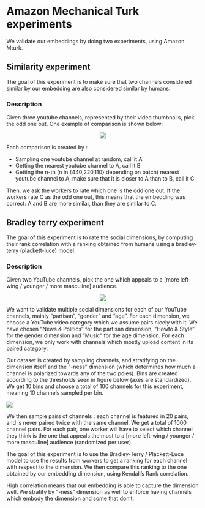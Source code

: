 # Amazon Mechanical Turk experiments

We validate our embeddings by doing two experiments, using Amazon Mturk.

## Similarity experiment

The goal of this experiment is to make sure that two channels considered similar by our embedding are also considered similar by humans.

### Description

Given three youtube channels, represented by their video thumbnails, pick the odd one out. One example of comparison is shown below:

<p align="center">
<img src="https://user-images.githubusercontent.com/32189761/226681281-c0a03cec-7acc-4cc8-91ce-a895de4336ab.png">
</p>


Each comparison is created by :

- Sampling one youtube channel at random, call it A
- Getting the nearest youtube channel to A, call it B
- Getting the n-th (n in {440,220,110} depending on batch) nearest youtube channel to A, make sure that it is closer to A than to B, call it C

Then, we ask the workers to rate which one is the odd one out. If the workers rate C as the odd one out, this means that the embedding was correct: A and B are more similar, than they are similar to C.


## Bradley terry experiment

The goal of this experiment is to rate the social dimensions, by computing their rank correlation with a ranking obtained from humans using a bradley-terry (plackett-luce) model.

### Description

Given two YouTube channels, pick the one which appeals to a [more left-wing / younger / more masculine] audience.

<p align="center">
<img src="https://user-images.githubusercontent.com/32189761/226681346-6d605869-dfe6-48b7-b966-057a338ac660.png">
</p>

We want to validate multiple social dimensions for each of our YouTube channels, mainly “partisan”, “gender” and “age”. For each dimension, we choose a YouTube video category which we assume pairs nicely with it. We have chosen “News & Politics” for the partisan dimension, “Howto & Style” for the gender dimension and “Music” for the age dimension. For each dimension, we only work with channels which mostly upload content in its paired category.


Our dataset is created by sampling channels, and stratifying on the dimension itself and the “-ness” dimension (which determines how much a channel is polarized towards any of the two poles). Bins are created according to the thresholds seen in figure below (axes are standardized). We get 10 bins and choose a total of 100 channels for this experiment, meaning 10 channels sampled per bin.

<img src="https://github.com/boesingerl/youtube-embeds/assets/32189761/1f645447-c8e3-4af7-9e85-055e1df630fd">
</p>

We then sample pairs of channels : each channel is featured in 20 pairs, and is never paired twice with the same channel. We get a total of 1000 channel pairs. For each pair, one worker will have to select which channel they think is the one that appeals the most to a [more left-wing / younger / more masculine] audience (randomized per user).

The goal of this experiment is to use the Bradley-Terry / Plackett-Luce model to use the results from workers to get a ranking for each channel with respect to the dimension. We then compare this ranking to the one obtained by our embedding dimension, using Kendall’s Rank correlation. 

High correlation means that our embedding is able to capture the dimension well. We stratify by “-ness” dimension as well to enforce having channels which embody the dimension and some that don’t.

